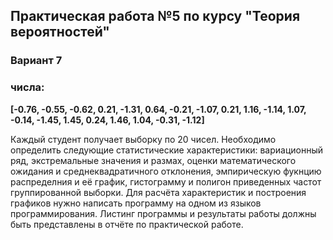 ## **Практическая работа №5 по курсу "Теория вероятностей"**

### **Вариант 7**


### числа: 
**[-0.76, -0.55, -0.62, 0.21, -1.31, 0.64, -0.21, -1.07, 0.21, 1.16, -1.14, 1.07, -0.14, -1.45, 1.45, 0.24, 1.46, 1.04, -0.31, -1.12]**

Каждый студент получает выборку по 20 чисел. Необходимо определить следующие 
статистические характеристики: вариационный ряд, экстремальные значения и размах,
оценки математического ожидания и среднеквадратичного отклонения, эмпирическую фукнцию
распределния и её график, гистограмму и полигон приведенных частот группированной
выборки. Для расчёта характеристик и построения графиков нужно написать программу на
одном из языков программирования. Листинг программы и результаты работы должны 
быть представлены в отчёте по практической работе.


